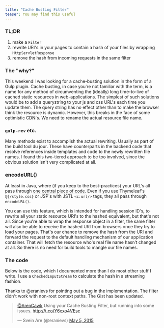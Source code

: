 ```yaml
---
title: "Cache Busting Filter"
teaser: You may find this useful
---
```


### TL;DR
1. make a `Filter`
2. rewrite URI's in your pages to contain a hash of your files by wrapping `HttpServletResponse`
3. remove the hash from incoming requests in the same filter 

### The "why?"
This weekend I was looking for a cache-busting solution in the form of a Gulp plugin. Cache busting, in case you're not familiar with the term, is a name for any method of circumventing the (ideally) long time-to-live of cached static resources in web-applications. The simplest of such solutions would be to add a querystring to your js and css URL's each time you update them. The query string has no effect other than to make the browser think the resource is dynamic. However, this breaks in the face of some optimistic CDN's. We need to rename the actual resource file name.

### `gulp-rev` etc.
Many methods exist to accomplish the actual rewriting. Usually as part of the build tool du jour. These have counterparts in the backend code that resolve references inside templates and code to the newly rewritten file names. I found this two-tiered approach to be too involved, since the obvious solution isn't very complicated at all. 

### encodeURL()
At least in Java, where (if you keep to the best-practices) your URL's all pass through [one central piece of code](https://docs.oracle.com/javaee/6/api/javax/servlet/http/HttpServletResponse.html#encodeURL(java.lang.String)). Even if you use Thymeleaf's `@{/style.css}` or JSP's with JSTL `<c:url/>` tags, they all pass through `encodeURL()`.

You can use this feature, which is intended for handling session ID's, to rewrite all your static resource URI's to the hashed equivalent, but that's not all. Since you're able to wrap the response object in a filter, the same filter will also be able to receive the hashed URI from browsers once they try to load your pages. That's our chance to remove the hash from the URI and forward the request to the default handling mechanism of our application container. That will fetch the resource who's real file name hasn't changed at all. So there is no need for build tools to mangle our file names.

### The code
Below is the code, which I documented more than I do most other stuff I write. I use a `CheckedInputStream` to calculate the hash in a streaming fashion.

<script src="https://gist.github.com/arienkock/c0a236aad1ed7e31f134.js"></script>

Thanks to @eranievs for pointing out a bug in the implementation. The filter didn't work with non-root context paths. The Gist has been updated.

<blockquote class="twitter-tweet" lang="en"><p lang="en" dir="ltr"><a href="https://twitter.com/ArenCawk">@ArenCawk</a> Using your Cache Busting Filter, but running into some issues. <a href="http://t.co/Y6exo4VEsc">http://t.co/Y6exo4VEsc</a></p>&mdash; Svein Are (@eranievs) <a href="https://twitter.com/eranievs/status/595511122066804736">May 5, 2015</a></blockquote>
<script async src="//platform.twitter.com/widgets.js" charset="utf-8"></script>